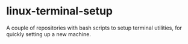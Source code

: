 # linux-terminal-setup

A couple of repositories with bash scripts to setup terminal utilities, for quickly setting up a new machine.
